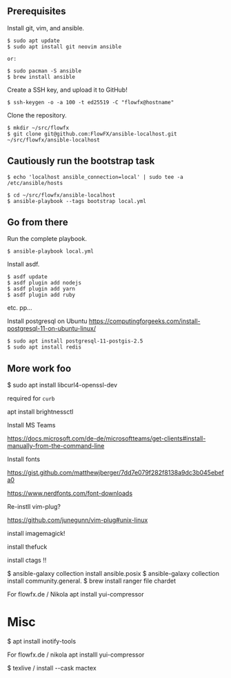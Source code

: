 ## Prerequisites

Install git, vim, and ansible.

```
$ sudo apt update
$ sudo apt install git neovim ansible

or:

$ sudo pacman -S ansible
$ brew install ansible
```

Create a SSH key, and upload it to GitHub!

```
$ ssh-keygen -o -a 100 -t ed25519 -C "flowfx@hostname"
```

Clone the repository.

```
$ mkdir ~/src/flowfx
$ git clone git@github.com:FlowFX/ansible-localhost.git ~/src/flowfx/ansible-localhost
```

## Cautiously run the bootstrap task

```
$ echo 'localhost ansible_connection=local' | sudo tee -a /etc/ansible/hosts

$ cd ~/src/flowfx/ansible-localhost
$ ansible-playbook --tags bootstrap local.yml
```

## Go from there

Run the complete playbook.

```
$ ansible-playbook local.yml
```

Install asdf.

```
$ asdf update
$ asdf plugin add nodejs
$ asdf plugin add yarn
$ asdf plugin add ruby
```

etc. pp...

Install postgresql on Ubuntu https://computingforgeeks.com/install-postgresql-11-on-ubuntu-linux/

```
$ sudo apt install postgresql-11-postgis-2.5
$ sudo apt install redis
```

## More work foo

$ sudo apt install libcurl4-openssl-dev

required for `curb`

apt install brightnessctl

Install MS Teams

https://docs.microsoft.com/de-de/microsoftteams/get-clients#install-manually-from-the-command-line

Install fonts

https://gist.github.com/matthewjberger/7dd7e079f282f8138a9dc3b045ebefa0

https://www.nerdfonts.com/font-downloads

Re-instll vim-plug?

https://github.com/junegunn/vim-plug#unix-linux

install imagemagick!

install thefuck

install ctags !!

$ ansible-galaxy collection install ansible.posix
$ ansible-galaxy collection install community.general.
$ brew install ranger file chardet

For flowfx.de / Nikola
apt install yui-compressor

# Misc

$ apt install inotify-tools

For flowfx.de / nikola
apt installl yui-compressor

$ texlive / install --cask mactex
